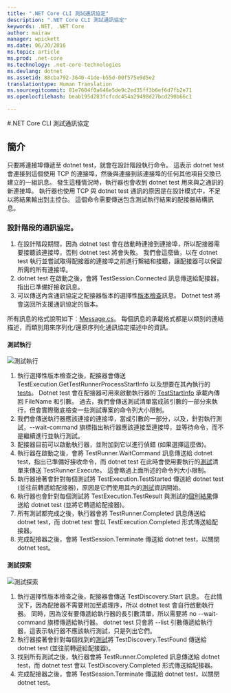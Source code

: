 ```yaml
---
title: ".NET Core CLI 測試通訊協定"
description: ".NET Core CLI 測試通訊協定"
keywords: .NET, .NET Core
author: mairaw
manager: wpickett
ms.date: 06/20/2016
ms.topic: article
ms.prod: .net-core
ms.technology: .net-core-technologies
ms.devlang: dotnet
ms.assetid: 88cba792-3640-41de-b55d-00f575e9d5e2
translationtype: Human Translation
ms.sourcegitcommit: 81e7604f0a646e5de9c2ed35ff3b6ef6d7fb2e71
ms.openlocfilehash: beab195d283fcfcdc454a29498d27bcd290b66c1

---
```


#<a name="net-core-cli-test-communication-protocol"></a>.NET Core CLI 測試通訊協定

## <a name="introduction"></a>簡介
只要將連接埠傳遞至 dotnet test，就會在設計階段執行命令。 這表示 dotnet test 會連接到這個使用 TCP 的連接埠，然後與連接到該連接埠的任何其他項目交換已建立的一組訊息。 發生這種情況時，執行器也會收到 dotnet test 用來與之通訊的新連接埠。 執行器也使用 TCP 與 dotnet test 通訊的原因是在設計模式中，不足以將結果輸出到主控台。 這個命令需要傳送包含測試執行結果的配接器結構訊息。

### <a name="communication-protocol-at-design-time"></a>設計階段的通訊協定。

1. 在設計階段期間，因為 dotnet test 會在啟動時連接到連接埠，所以配接器需要接聽該連接埠，否則 dotnet test 將會失敗。 我們會這麼做，以在 dotnet test 執行並嘗試取得配接器的連接埠之前進行繫結和接聽，讓配接器可以保留所需的所有連接埠。
2. dotnet test 在啟動之後，會將 TestSession.Connected 訊息傳送給配接器，指出已準備好接收訊息。
3. 可以傳送內含通訊協定之配接器版本的選擇性[版本檢查](https://github.com/dotnet/cli/blob/rel/1.0.0/src/Microsoft.Extensions.Testing.Abstractions/Messages/ProtocolVersionMessage.cs)訊息。 Dotnet test 將會送回所支援通訊協定的版本。

所有訊息的格式說明如下︰[Message.cs](https://github.com/dotnet/cli/blob/rel/1.0.0/src/Microsoft.Extensions.Testing.Abstractions/Messages/Message.cs)。 每個訊息的承載格式都是以類別的連結描述，而類別用來序列化/還原序列化通訊協定描述中的資訊。

#### <a name="test-execution"></a>測試執行
![測試執行](./media/test-protocol/dotnet-test-execute.png)

1. 執行選擇性版本檢查之後，配接器會傳送 TestExecution.GetTestRunnerProcessStartInfo 以及想要在其內執行的 [tests](https://github.com/dotnet/cli/blob/rel/1.0.0/src/Microsoft.Extensions.Testing.Abstractions/Messages/RunTestsMessage.cs)。 Dotnet test 會在配接器可用來啟動執行器的 [TestStartInfo](https://github.com/dotnet/cli/blob/rel/1.0.0/src/Microsoft.DotNet.Tools.Test/TestStartInfo.cs) 承載內傳回 FileName 和引數。 過去，我們會傳送測試清單當成該引數的一部分來執行，但會實際徹底檢查一些測試專案的命令列大小限制。
  1. 我們會傳送執行器應該連接的連接埠，當成引數的一部分，以及，針對執行測試，--wait-command 旗標指出執行器應該連接至連接埠，並等待命令，而不是繼續進行並執行測試。
2. 配接器目前可以啟動執行器，並附加到它以進行偵錯 (如果選擇這麼做)。
3. 執行器在啟動之後，會將 TestRunner.WaitCommand 訊息傳送給 dotnet test，指出已準備好接收命令，而 dotnet test 在此時會使用要執行的[測試](https://github.com/dotnet/cli/blob/rel/1.0.0/src/Microsoft.Extensions.Testing.Abstractions/Messages/RunTestsMessage.cs)清單來傳送 TestRunner.Execute。 這會略過上面所述的命令列大小限制。
4. 執行器接著會針對每個測試將 TestExecution.TestStarted 傳送給 dotnet test (並往前轉遞給配接器)，原因是它們使用其內的[測試](https://github.com/dotnet/cli/blob/rel/1.0.0/src/Microsoft.Extensions.Testing.Abstractions/Test.cs)資訊開始。
5. 執行器也會針對每個測試將 TestExecution.TestResult 與測試的[個別結果](https://github.com/dotnet/cli/blob/rel/1.0.0/src/Microsoft.Extensions.Testing.Abstractions/TestResult.cs)傳送給 dotnet test (並將它轉遞給配接器)。
6. 所有測試都完成之後，執行器會將 TestRunner.Completed 訊息傳送給 dotnet test，而 dotnet test 會以 TestExecution.Completed 形式傳送給配接器。
7. 完成配接器之後，會將 TestSession.Terminate 傳送給 dotnet test，以關閉 dotnet test。

#### <a name="test-discovery"></a>測試探索
![測試探索](./media/test-protocol/dotnet-test-discover.png)

1. 執行選擇性版本檢查之後，配接器會傳送 TestDiscovery.Start 訊息。 在此情況下，因為配接器不需要附加至處理序，所以 dotnet test 會自行啟動執行器。 同時，因為沒有要傳遞給執行器的長引數清單，所以需要將 no --wait-command 旗標傳遞給執行器。 dotnet test 只會將 --list 引數傳遞給執行器，這表示執行器不應該執行測試，只是列出它們。
2. 執行器接著會針對每個找到的[測試](https://github.com/dotnet/cli/blob/rel/1.0.0/src/Microsoft.Extensions.Testing.Abstractions/Test.cs)將 TestDiscovery.TestFound 傳送給 dotnet test (並往前轉遞給配接器)。
3. 找到所有測試之後，執行器會將 TestRunner.Completed 訊息傳送給 dotnet test，而 dotnet test 會以 TestDiscovery.Completed 形式傳送給配接器。
4. 完成配接器之後，會將 TestSession.Terminate 傳送給 dotnet test，以關閉 dotnet test。


<!--HONumber=Nov16_HO3-->


